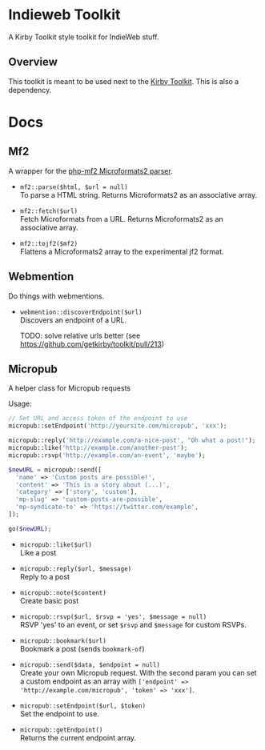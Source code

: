 # Indieweb Toolkit

A Kirby Toolkit style toolkit for IndieWeb stuff.

## Overview

This toolkit is meant to be used next to the [Kirby Toolkit](http://github.com/getkirby/toolkit). This is also a dependency.

# Docs

## Mf2

A wrapper for the [php-mf2 Microformats2 parser](https://github.com/indieweb/php-mf2).

- `mf2::parse($html, $url = null)`  
  To parse a HTML string. Returns Microformats2 as an associative array.

- `mf2::fetch($url)`  
  Fetch Microformats from a URL. Returns Microformats2 as an associative array.

- `mf2::tojf2($mf2)`  
  Flattens a Microformats2 array to the experimental jf2 format.

## Webmention

Do things with webmentions.

- `webmention::discoverEndpoint($url)`  
  Discovers an endpoint of a URL.

  TODO: solve relative urls better (see https://github.com/getkirby/toolkit/pull/213)

## Micropub

A helper class for Micropub requests

Usage:
```php
// Set URL and access token of the endpoint to use
micropub::setEndpoint('http://yoursite.com/micropub', 'xxx');

micropub::reply('http://example.com/a-nice-post', "Oh what a post!");
micropub::like('http://example.com/another-post');
micropub::rsvp('http://example.com/an-event', 'maybe');

$newURL = micropub::send([
  'name' => 'Custom posts are possible!',
  'content' => 'This is a story about (...)',
  'category' => ['story', 'custom'],
  'mp-slug' => 'custom-posts-are-possible',
  'mp-syndicate-to' => 'https://twitter.com/example',
]);

go($newURL);
```

- `micropub::like($url)`  
  Like a post

- `micropub::reply($url, $message)`  
  Reply to a post

- `micropub::note($content)`  
  Create basic post

- `micropub::rsvp($url, $rsvp = 'yes', $message = null)`  
  RSVP 'yes' to an event, or set `$rsvp` and `$message` for custom RSVPs.

- `micropub::bookmark($url)`  
  Bookmark a post (sends `bookmark-of`)

- `micropub::send($data, $endpoint = null)`  
  Create your own Micropub request. With the second param you can set a custom endpoint as an array with `['endpoint' => 'http://example.com/micropub', 'token' => 'xxx']`.

- `micropub::setEndpoint($url, $token)`  
  Set the endpoint to use.

- `micropub::getEndpoint()`  
  Returns the current endpoint array.
